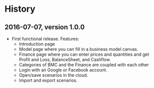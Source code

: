 # History

## 2016-07-07, version 1.0.0

- First functional release. Features:
  - Introduction page
  - Model page where you can fill in a business model canvas.
  - Finance page where you can enter prices and quantities and get
    Profit and Loss, BalanceSheet, and Cashflow.
  - Categories of BMC and the Finance are coupled with each other
  - Login with an Google or Facebook account.
  - Open/save scenarios in the cloud.
  - Import and export scenarios.
